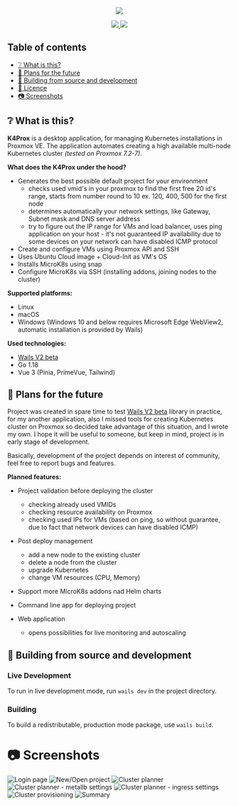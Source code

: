 <p align="center">
  <img src="././screenshots/logo.png">
</p>
<p align="center">
  <a href="https://github.com/dsieradzki/k4prox/blob/main/LICENCE">
    <img src="https://img.shields.io/badge/License-MIT-blue.svg">
  </a>
  <a href="https://goreportcard.com/report/github.com/dsieradzki/k4prox">
    <img src="https://goreportcard.com/badge/github.com/dsieradzki/k4prox"/>
  </a>
</p>

## Table of contents

- [:grey_question: What is this?](#what-is-this)
- [:pushpin: Plans for the future](#plans-for-the-future)
- [:hammer: Building from source and development](#building-from-source-and-development)
- [:blue_book: Licence](./LICENCE)
- [:camera: Screenshots](#screenshots)

## :grey_question: What is this?

**K4Prox** is a desktop application, for managing Kubernetes installations in Proxmox VE.
The application automates creating a high available multi-node Kubernetes cluster
*(tested on Proxmox 7.2-7)*.

**What does the K4Prox under the hood?**

- Generates the best possible default project for your environment
    * checks used vmid's in your proxmox to find the first free 20 id's
      range, starts from number round to 10 ex. 120, 400, 500 for the first node
    * determines automatically your network settings, like Gateway, Subnet mask and DNS server address
    * try to figure out the IP range for VMs and load balancer, uses ping
      application on your host - it's not guaranteed IP availability due to some devices on your network can have
      disabled ICMP protocol
- Create and configure VMs using Proxmox API and SSH
- Uses Ubuntu Cloud image + Cloud-Init as VM's OS
- Installs MicroK8s using snap
- Configure MicroK8s via SSH (installing addons, joining nodes to the cluster)

**Supported platforms:**

- Linux
- macOS
- Windows (Windows 10 and below requires Microsoft Edge WebView2, automatic installation is provided by Wails)

**Used technologies:**

- [Wails V2 beta](https://wails.io/)
- Go 1.18
- Vue 3 (Pinia, PrimeVue, Tailwind)

## :pushpin: Plans for the future

Project was created in spare time to test [Wails V2 beta](https://wails.io/) library in practice, for my another
application,
also I missed tools for creating Kubernetes cluster on Proxmox so decided take advantage of this situation,
and I wrote my own. I hope it will be useful to someone, but keep in mind, project is in early stage of development.

Basically, development of the project depends on interest of community, feel free to report bugs and features.

**Planned features:**

- Project validation before deploying the cluster
    * checking already used VMIDs
    * checking resource availability on Proxmox
    * checking used IPs for VMs (based on ping, so without guarantee, due to fact that network devices can have disabled
      ICMP)
- Post deploy management
    * add a new node to the existing cluster
    * delete a node from the cluster
    * upgrade Kubernetes
    * change VM resources (CPU, Memory)

- Support more MicroK8s addons nad Helm charts
- Command line app for deploying project
- Web application
    * opens possibilities for live monitoring and autoscaling

## :hammer: Building from source and development

### Live Development

To run in live development mode, run `wails dev` in the project directory.

### Building

To build a redistributable, production mode package, use `wails build`.

# :camera: Screenshots

![Login page](./screenshots/1.png)
![New/Open project](./screenshots/2.png)
![Cluster planner](./screenshots/3.png)
![Cluster planner - metallb settings](./screenshots/3_5.png)
![Cluster planner - ingress settings](./screenshots/3_6.png)
![Cluster provisioning](./screenshots/4.png)
![Summary](./screenshots/5.png)